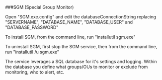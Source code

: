 ###SGM (Special Group Monitor)

 Open "SGM.exe.config" and edit the databaseConnectionString replacing "SERVERNAME", "DATABASE_NAME", "DATABASE_USER" and "DATABASE_PASSWORD"

 To install SGM, from the command line, run "installutil sgm.exe"

 To uninstall SGM, first stop the SGM service, then from the command line, run "installutil /u sgm.exe"

 The service leverages a SQL database for it's settings and logging. Within the database you define what groups/OUs to monitor or exclude from monitoring, who to alert, etc.

